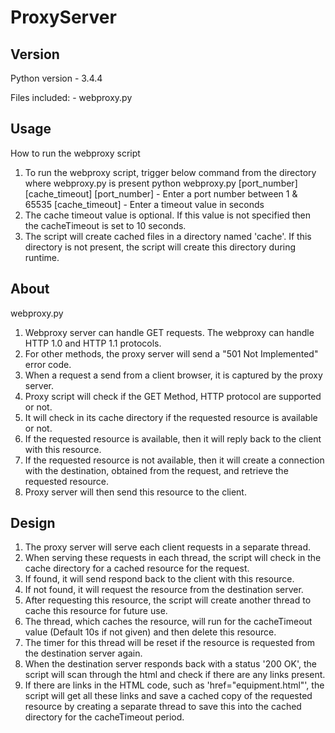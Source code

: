 # ProxyServer

## Version
Python version - 3.4.4 

Files included:
	- webproxy.py

## Usage
How to run the webproxy script
1. To run the webproxy script, trigger below command from the directory where webproxy.py is present
		python webproxy.py [port_number] [cache_timeout]
	[port_number] - Enter a port number between 1 & 65535
	[cache_timeout] - Enter a timeout value in seconds
2. The cache timeout value is optional. If this value is not specified then the cacheTimeout is set to 10 seconds.
3. The script will create cached files in a directory named 'cache'. If this directory is not present, the script will create this directory during runtime.

## About
webproxy.py
1. Webproxy server can handle GET requests. The webproxy can handle HTTP 1.0 and HTTP 1.1 protocols.
2. For other methods, the proxy server will send a "501 Not Implemented" error code.
3. When a request a send from a client browser, it is captured by the proxy server.
4. Proxy script will check if the GET Method, HTTP protocol are supported or not.
5. It will check in its cache directory if the requested resource is available or not.
6. If the requested resource is available, then it will reply back to the client with this resource.
7. If the requested resource is not available, then it will create a connection with the destination, obtained from the request, and retrieve the requested resource.
8. Proxy server will then send this resource to the client.

## Design
1. The proxy server will serve each client requests in a separate thread.
2. When serving these requests in each thread, the script will check in the cache directory for a cached resource for the request. 
3. If found, it will send respond back to the client with this resource.
4. If not found, it will request the resource from the destination server.
5. After requesting this resource, the script will create another thread to cache this resource for future use. 
6. The thread, which caches the resource, will run for the cacheTimeout value (Default 10s if not given) and then delete this resource.
7. The timer for this thread will be reset if the resource is requested from the destination server again.
8. When the destination server responds back with a status '200 OK', the script will scan through the html and check if there are any links present.
9. If there are links in the HTML code, such as 'href="equipment.html"', the script will get all these links and save a cached copy of the requested resource by creating a separate thread to save this into the cached directory for the cacheTimeout period.
